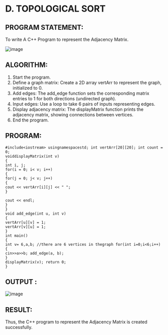 # D. TOPOLOGICAL SORT 
## PROGRAM STATEMENT:

To write A C++ Program to represent the Adjacency Matrix.

![image](https://github.com/user-attachments/assets/ea0dd56c-3dbf-4d8e-ad77-86eb149e2740)

## ALGORITHM:  

1.	Start the program.
2.	Define a graph matrix: Create a 2D array vertArr to represent the graph, initialized to 0.
3.	Add edges: The add_edge function sets the corresponding matrix entries to 1 for both directions (undirected graph).
4.	Input edges: Use a loop to take 6 pairs of inputs representing edges.
5.	Display adjacency matrix: The displayMatrix function prints the adjacency matrix, showing connections between vertices.
6.	End the program.

## PROGRAM:

```
#include<iostream> usingnamespacestd; int vertArr[20][20]; int count = 0;
voiddisplayMatrix(int v)
{
int i, j;
for(i = 0; i< v; i++)
{
for(j = 0; j< v; j++)
{
cout << vertArr[i][j] << " ";
}
 
cout << endl;
}
}
void add_edge(int u, int v)
{
vertArr[u][v] = 1;
vertArr[v][u] = 1;
}
int main()
{
int v= 6,a,b; //there are 6 vertices in thegraph for(int i=0;i<6;i++)
{
cin>>a>>b; add_edge(a, b);
}
displayMatrix(v); return 0;
}
 ```
## OUTPUT :
![image](https://github.com/user-attachments/assets/49cebf19-db7d-44e5-97d3-b8625560de08)

## RESULT:

Thus, the C++ program to represent the Adjacency Matrix is created successfully.
 

